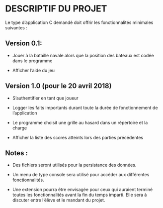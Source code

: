 # DESCRIPTIF DU PROJET

Le type d’application C demandé doit offrir les fonctionnalités minimales suivantes :
## Version 0.1:
- Jouer à la bataille navale alors que la position des bateaux est codée dans le programme

- Afficher l’aide du jeu
## Version 1.0 (pour le 20 avril 2018)
- S’authentifier en tant que joueur

- Logger les faits importants durant toute la durée de fonctionnement de l’application

- Le programme choisit une grille au hasard dans un répertoire et la charge 

- Afficher la liste des scores atteints lors des parties précédentes
## Notes : 
- Des fichiers seront utilisés pour la persistance des données.

- Un menu de type console sera utilisé pour accéder aux différentes fonctionnalités.

- Une extension pourra être envisagée pour ceux qui auraient terminé toutes les fonctionnalités avant la fin du temps imparti. Elle sera à discuter entre l’élève et le mandant du projet.
